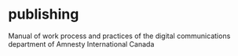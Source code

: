 publishing
==========

Manual of work process and practices of the digital communications department of Amnesty International Canada
